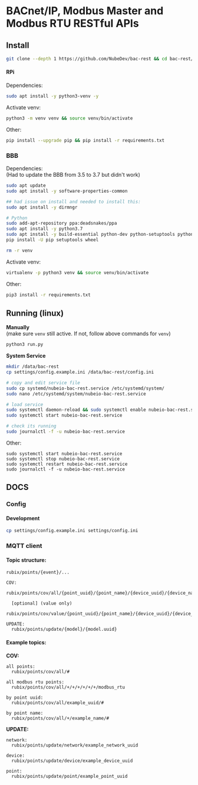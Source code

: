 # BACnet/IP, Modbus Master and Modbus RTU RESTful APIs

## Install

```bash
git clone --depth 1 https://github.com/NubeDev/bac-rest && cd bac-rest/
```

#### RPi

Dependencies:
```bash
sudo apt install -y python3-venv -y
```
Activate venv:
```bash
python3 -m venv venv && source venv/bin/activate
```
Other:
```bash
pip install --upgrade pip && pip install -r requirements.txt
```

### BBB

Dependencies:  
(Had to update the BBB from 3.5 to 3.7 but didn't work)
```bash
sudo apt update
sudo apt install -y software-properties-common

## had issue on install and needed to install this:
sudo apt install -y dirmngr

# Python
sudo add-apt-repository ppa:deadsnakes/ppa
sudo apt install -y python3.7
sudo apt install -y build-essential python-dev python-setuptools python-pip python-smbus python3-pip virtualenv -y
pip install -U pip setuptools wheel

rm -r venv
```
Activate venv:
```bash
virtualenv -p python3 venv && source venv/bin/activate
```
Other:
```bash
pip3 install -r requirements.txt
```

## Running (linux)

**Manually**  
(make sure `venv` still active. If not, follow above commands for `venv`)
```bash
python3 run.py
```
**System Service**
```bash
mkdir /data/bac-rest
cp settings/config.example.ini /data/bac-rest/config.ini

# copy and edit service file
sudo cp systemd/nubeio-bac-rest.service /etc/systemd/system/
sudo nano /etc/systemd/system/nubeio-bac-rest.service

# load service
sudo systemctl daemon-reload && sudo systemctl enable nubeio-bac-rest.service
sudo systemctl start nubeio-bac-rest.service

# check its running
sudo journalctl -f -u nubeio-bac-rest.service
```
Other:
```
sudo systemctl start nubeio-bac-rest.service
sudo systemctl stop nubeio-bac-rest.service
sudo systemctl restart nubeio-bac-rest.service
sudo journalctl -f -u nubeio-bac-rest.service
```

## DOCS

### Config

#### Development
```bash
cp settings/config.example.ini settings/config.ini
```

### MQTT client
  
#### Topic structure:
```
rubix/points/{event}/...
```
```
COV:
  rubix/points/cov/all/{point_uuid}/{point_name}/{device_uuid}/{device_name}/{network_uuid}/{network_name}/{source_driver}/

  [optional] (value only)
  rubix/points/cov/value/{point_uuid}/{point_name}/{device_uuid}/{device_name}/{network_uuid}/{network_name}/{source_driver}/

UPDATE:
  rubix/points/update/{model}/{model.uuid}
```


#### Example topics:

**COV:**
```
all points:
  rubix/points/cov/all/#

all modbus rtu points:
  rubix/points/cov/all/+/+/+/+/+/+/modbus_rtu

by point uuid:
  rubix/points/cov/all/example_uuid/#

by point name:
  rubix/points/cov/all/+/example_name/#
```
**UPDATE:**
```
network:
  rubix/points/update/network/example_network_uuid

device:
  rubix/points/update/device/example_device_uuid

point:
  rubix/points/update/point/example_point_uuid
```

